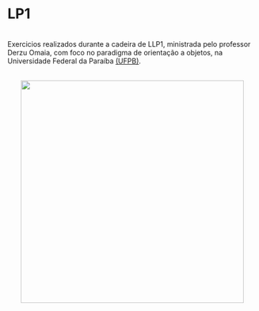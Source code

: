 # LP1

<br> Exercicios realizados durante a cadeira de LLP1, ministrada pelo professor Derzu Omaia, com foco no paradigma de orientação a objetos, na Universidade Federal da Paraíba <a href = http://ci.ufpb.br/>(UFPB)</a>.</br>

<br>
    <div align="center">
        <img src= "http://arquivo.devmedia.com.br/marketing/img/programe-orientado-a-objetos.png" width = "450" weight = "450">
    </div>
</br>

